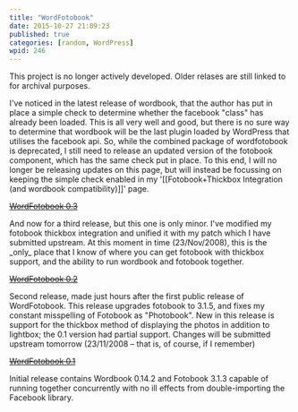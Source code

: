 ```yaml
---
title: "WordFotobook"
date: 2015-10-27 21:09:23
published: true
categories: [random, WordPress]
wpid: 246
---
```


This project is no longer actively developed. Older relases are still linked to for archival purposes.

I've noticed in the latest release of wordbook, that the author has put in place a simple check to determine whether the facebook "class" has already been loaded. This is all very well and good, but there is no sure way to determine that wordbook will be the last plugin loaded by WordPress that utilises the facebook api. So, while the combined package of wordfotobook is deprecated, I still need to release an updated version of the fotobook component, which has the same check put in place. To this end, I will no longer be releasing updates on this page, but will instead be focussing on keeping the simple check enabled in my '\[\[Fotobook+Thickbox Integration (and wordbook compatibility)\]\]' page.

~~[WordFotobook 0.3](/files/2008/11/wordfotobook-03.zip)~~

And now for a third release, but this one is only minor. I've modified my fotobook thickbox integration and unified it with my patch which I have submitted upstream. At this moment in time (23/Nov/2008), this is the \_only\_ place that I know of where you can get fotobook with thickbox support, and the ability to run wordbook and fotobook together.

~~[WordFotobook 0.2](/files/2008/11/wordfotobook-02.zip)~~

Second release, made just hours after the first public release of WordFotobook. This release upgrades fotobook to 3.1.5, and fixes my constant misspelling of Fotobook as "Photobook". New in this release is support for the thickbox method of displaying the photos in addition to lightbox; the 0.1 version had partial support. Changes will be submitted upstream tomorrow (23/11/2008 – that is, of course, if I remember)

~~[WordFotobook 0.1](/files/2008/11/wordphotobook-01.zip)~~

Initial release contains Wordbook 0.14.2 and Fotobook 3.1.3 capable of running together concurrently with no ill effects from double-importing the Facebook library.